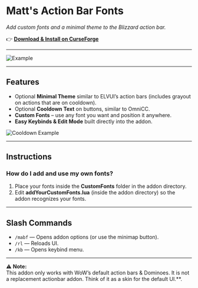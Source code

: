 # Matt's Action Bar Fonts

_Add custom fonts and a minimal theme to the Blizzard action bar._

👉 [**Download & Install on CurseForge**](https://www.curseforge.com/wow/addons/matts-action-bar-fonts)

---

![Example](https://media.forgecdn.net/attachments/1104/136/example.png)

---

## Features

* Optional **Minimal Theme** similar to ELVUI’s action bars (includes grayout on actions that are on cooldown).
* Optional **Cooldown Text** on buttons, similar to OmniCC.
* **Custom Fonts** – use any font you want and position it anywhere.
* **Easy Keybinds & Edit Mode** built directly into the addon.

![Cooldown Example](https://media.forgecdn.net/attachments/1104/137/cd.png)

---

## Instructions

### How do I add and use my own fonts?

1. Place your fonts inside the **CustomFonts** folder in the addon directory.
2. Edit **addYourCustomFonts.lua** (inside the addon directory) so the addon recognizes your fonts.

---

## Slash Commands

* `/mabf` — Opens addon options (or use the minimap button).
* `/rl` — Reloads UI.
* `/kb` — Opens keybind menu.

---

⚠️ **Note:**  
This addon only works with WoW’s default action bars & Dominoes. It is not a replacement actionbar addon. Think of it as a skin for the default UI.**.

